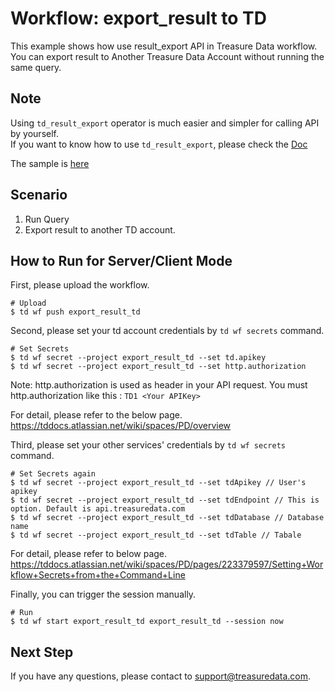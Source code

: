 # Workflow: export_result to TD
This example shows how use result_export API in Treasure Data workflow.
You can export result to Another Treasure Data Account without running the same query.

## Note

Using `td_result_export` operator is much easier and simpler for calling API by yourself.  
If you want to know how to use `td_result_export`, please check the [Doc](https://tddocs.atlassian.net/wiki/spaces/PD/pages/1084693/Reference+for+Treasure+Data+Operators#td_result_export%3E%3A)  

The sample is [here](https://github.com/treasure-data/treasure-boxes/blob/master/scenarios/result_export/export_result_prallel.dig)

## Scenario

1. Run Query
2. Export result to another TD account.

## How to Run for Server/Client Mode
First, please upload the workflow.
```
# Upload
$ td wf push export_result_td
```

Second, please set your td account credentials by ```td wf secrets``` command.
```
# Set Secrets
$ td wf secret --project export_result_td --set td.apikey
$ td wf secret --project export_result_td --set http.authorization
```

Note: http.authorization is used as header in your API request.
You must http.authorization like this : ```TD1 <Your APIKey>```

For detail, please refer to the below page.
https://tddocs.atlassian.net/wiki/spaces/PD/overview


Third, please set your other services' credentials by ```td wf secrets``` command.
```
# Set Secrets again
$ td wf secret --project export_result_td --set tdApikey // User's apikey
$ td wf secret --project export_result_td --set tdEndpoint // This is option. Default is api.treasuredata.com
$ td wf secret --project export_result_td --set tdDatabase // Database name
$ td wf secret --project export_result_td --set tdTable // Tabale
```

For detail, please refer to below page.
https://tddocs.atlassian.net/wiki/spaces/PD/pages/223379597/Setting+Workflow+Secrets+from+the+Command+Line

Finally, you can trigger the session manually.

```
# Run
$ td wf start export_result_td export_result_td --session now
```

## Next Step
If you have any questions, please contact to support@treasuredata.com.

